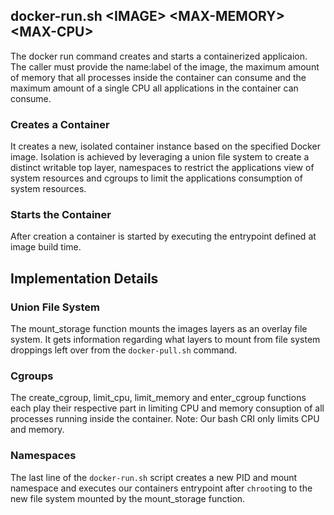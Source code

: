 ## docker-run.sh \<IMAGE\> \<MAX-MEMORY\> \<MAX-CPU\>
The docker run command creates and starts a containerized applicaion.  The caller must provide the name:label of the image, the maximum amount of memory that all processes inside the container can consume and the maximum amount of a single CPU all applications in the container can consume.
### Creates a Container
It creates a new, isolated container instance based on the specified Docker image. Isolation is achieved by leveraging a union file system to create a distinct writable top layer, namespaces to restrict the applications view of system resources and cgroups to limit the applications consumption of system resources.
### Starts the Container
After creation a container is started by executing the entrypoint defined at image build time.
## Implementation Details
### Union File System
The mount_storage function mounts the images layers as an overlay file system. It gets information regarding what layers to mount from file system droppings left over from the `docker-pull.sh` command. 
### Cgroups
The create_cgroup, limit_cpu, limit_memory and enter_cgroup functions each play their respective part in limiting CPU and memory consuption of all processes running inside the container.  Note: Our bash CRI only limits CPU and memory.
### Namespaces
The last line of the `docker-run.sh` script creates a new PID and mount namespace and executes our containers entrypoint after `chroot`ing to the new file system mounted by the mount_storage function.

